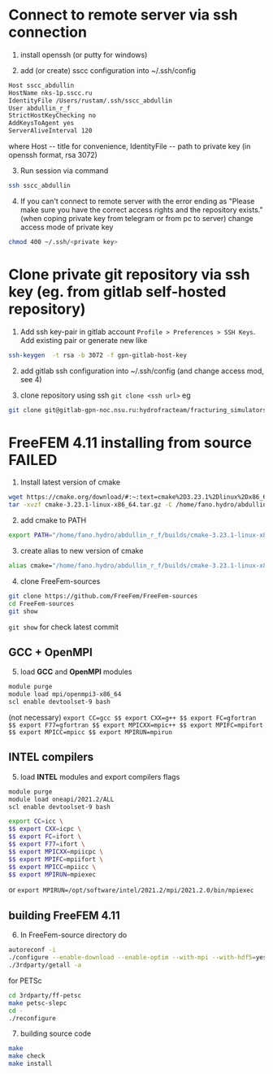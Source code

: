 
# Connect to remote server via ssh connection
1. install openssh (or putty for windows)

2. add (or create) sscc configuration into ~/.ssh/config
```bash
Host sscc_abdullin
HostName nks-1p.sscc.ru
IdentityFile /Users/rustam/.ssh/sscc_abdullin
User abdullin_r_f
StrictHostKeyChecking no
AddKeysToAgent yes
ServerAliveInterval 120
```
where Host -- title for convenience, IdentityFile -- path to private key (in openssh format, rsa 3072)

3. Run session via command
```bash
ssh sscc_abdullin
```

4. If you can't connect to remote server with the error ending as "Please make sure you have the correct access rights and the repository exists." (when coping private key from telegram or from pc to server) change access mode of private key
```bash
chmod 400 ~/.ssh/<private key>
```


# Clone private git repository via ssh key (eg. from gitlab self-hosted repository)
1. Add ssh key-pair in gitlab account ```Profile > Preferences > SSH Keys```. Add existing pair or generate new like
```bash
ssh-keygen  -t rsa -b 3072 -f gpn-gitlab-host-key
```
2. add gitlab ssh configuration into ~/.ssh/config (and change access mod, see 4)

3. clone repository using ssh ```git clone <ssh url>``` eg
```bash
git clone git@gitlab-gpn-noc.nsu.ru:hydrofracteam/fracturing_simulators/poroelasticity/poroelastic_frac_simulator_2d.git
```

# FreeFEM 4.11 installing from source **FAILED**
1. Install latest version of cmake
```bash
wget https://cmake.org/download/#:~:text=cmake%2D3.23.1%2Dlinux%2Dx86_64.tar.gz
tar -xvzf cmake-3.23.1-linux-x86_64.tar.gz -C /home/fano.hydro/abdullin_r_f/builds
```

2. add cmake to PATH
```bash
export PATH="/home/fano.hydro/abdullin_r_f/builds/cmake-3.23.1-linux-x86_64/bin:$PATH"
```

3. create alias to new version of cmake
```bash
alias cmake="/home/fano.hydro/abdullin_r_f/builds/cmake-3.23.1-linux-x86_64/bin/cmake"
```

4. clone FreeFem-sources
```bash
git clone https://github.com/FreeFem/FreeFem-sources
cd FreeFem-sources
git show
``` 
```git show``` for check latest commit

## **GCC + OpenMPI**
5. load **GCC** and **OpenMPI** modules
```bash
module purge
module load mpi/openmpi3-x86_64
scl enable devtoolset-9 bash
```
(not necessary) ```export CC=gcc $$ export CXX=g++ $$ export FC=gfortran $$ export F77=gfortran $$ export MPICXX=mpic++ $$ export MPIFC=mpifort $$ export MPICC=mpicc $$ export MPIRUN=mpirun```


## **INTEL compilers**
5. load **INTEL** modules and export compilers flags
```bash
module purge
module load oneapi/2021.2/ALL 
scl enable devtoolset-9 bash
```
```bash
export CC=icc \
$$ export CXX=icpc \
$$ export FC=ifort \
$$ export F77=ifort \
$$ export MPICXX=mpiicpc \
$$ export MPIFC=mpiifort \
$$ export MPICC=mpiicc \
$$ export MPIRUN=mpiexec
```
or ```export MPIRUN=/opt/software/intel/2021.2/mpi/2021.2.0/bin/mpiexec```

## building FreeFEM 4.11
6. In FreeFem-source directory do
```bash
autoreconf -i
./configure --enable-download --enable-optim --with-mpi --with-hdf5=yes prefix=/home/fano.hydro/abdullin_r_f/builds/freefem-4.11
./3rdparty/getall -a
```
for PETSc
```bash
cd 3rdparty/ff-petsc
make petsc-slepc
cd -
./reconfigure
```

7. building source code
```bash
make
make check
make install
```